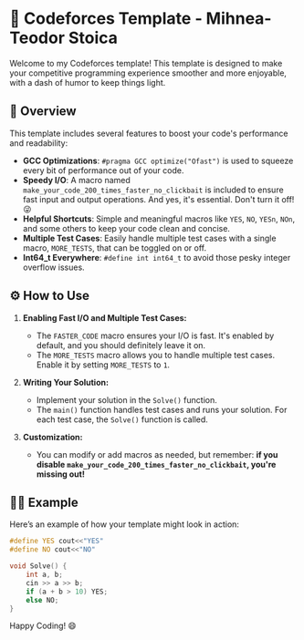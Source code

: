 # 🚀 Codeforces Template - Mihnea-Teodor Stoica

Welcome to my Codeforces template! This template is designed to make your competitive programming experience smoother and more enjoyable, with a dash of humor to keep things light.

## 📝 Overview

This template includes several features to boost your code's performance and readability:

- **GCC Optimizations**: `#pragma GCC optimize("Ofast")` is used to squeeze every bit of performance out of your code.
- **Speedy I/O**: A macro named `make_your_code_200_times_faster_no_clickbait` is included to ensure fast input and output operations. And yes, it's essential. Don't turn it off! 😜
- **Helpful Shortcuts**: Simple and meaningful macros like `YES`, `NO`, `YESn`, `NOn`, and some others to keep your code clean and concise.
- **Multiple Test Cases**: Easily handle multiple test cases with a single macro, `MORE_TESTS`, that can be toggled on or off.
- **Int64_t Everywhere**: `#define int int64_t` to avoid those pesky integer overflow issues.

## ⚙️ How to Use

1. **Enabling Fast I/O and Multiple Test Cases:**
   - The `FASTER_CODE` macro ensures your I/O is fast. It's enabled by default, and you should definitely leave it on.
   - The `MORE_TESTS` macro allows you to handle multiple test cases. Enable it by setting `MORE_TESTS` to `1`.

2. **Writing Your Solution:**
   - Implement your solution in the `Solve()` function.
   - The `main()` function handles test cases and runs your solution. For each test case, the `Solve()` function is called.

3. **Customization:**
   - You can modify or add macros as needed, but remember: **if you disable `make_your_code_200_times_faster_no_clickbait`, you're missing out!**

## 👨‍💻 Example

Here’s an example of how your template might look in action:

```cpp
#define YES cout<<"YES"
#define NO cout<<"NO"

void Solve() {
    int a, b;
    cin >> a >> b;
    if (a + b > 10) YES;
    else NO;
}
```

Happy Coding! 😄
